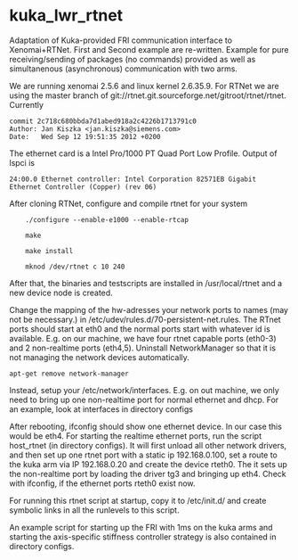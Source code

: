 kuka_lwr_rtnet
==============

Adaptation of Kuka-provided FRI communication interface to Xenomai+RTNet. 
First and Second example are re-written. Example for pure receiving/sending of packages (no commands) provided as well as simultanenous (asynchronous) communication with two arms. 

We are running xenomai 2.5.6 and linux kernel 2.6.35.9. For RTNet we are using the master branch of git://rtnet.git.sourceforge.net/gitroot/rtnet/rtnet. 
Currently 

```
commit 2c718c680bbda7d1abed918a2c4226b1713791c0
Author: Jan Kiszka <jan.kiszka@siemens.com>
Date:   Wed Sep 12 19:51:35 2012 +0200
```

The ethernet card is a Intel Pro/1000 PT Quad Port Low Profile. Output of lspci is 

```
24:00.0 Ethernet controller: Intel Corporation 82571EB Gigabit Ethernet Controller (Copper) (rev 06)
```

After cloning RTNet, configure and compile rtnet for your system

```
    ./configure --enable-e1000 --enable-rtcap 

    make 

    make install 

    mknod /dev/rtnet c 10 240 
```

After that, the binaries and testscripts are installed in /usr/local/rtnet and a new device node is created.

Change the mapping of the hw-adresses your network ports to names (may not be necessary.) in /etc/udev/rules.d/70-persistent-net.rules. 
The RTnet ports should start at eth0 and the normal ports start with whatever id is available. E.g. on our machine, we have four rtnet capable ports (eth0-3) and 2 non-realtime ports (eth4,5). 
Uninstall NetworkManager so that it is not managing the network devices automatically.
```
apt-get remove network-manager 
```
Instead, setup your /etc/network/interfaces. E.g. on out machine, we only need to bring up one non-realtime port for normal ethernet and dhcp. For an example, look at interfaces in directory configs

After rebooting, ifconfig should show one ethernet device. In our case this would be eth4. For starting the realtime ethernet ports, run the script host_rtnet (in directory configs). It will first unload all other network drivers, and then set up one rtnet port with a static ip 192.168.0.100, set a route to the kuka arm via IP 192.168.0.20 and create the device rteth0. The it sets up the non-realtime port by loading the driver tg3 and bringing up eth4. Check with ifconfig, if the ethernet ports rteth0 exist now.

For running this rtnet script at startup, copy it to /etc/init.d/ and create symbolic links in all the runlevels to this script.

An example script for starting up the FRI with 1ms on the kuka arms and starting the axis-specific stiffness controller strategy is also contained in directory configs.
